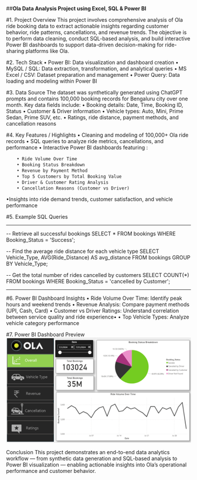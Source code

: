 ##**Ola Data Analysis Project using Excel, SQL & Power BI**

#1. Project Overview
This project involves comprehensive analysis of Ola ride booking data to extract actionable insights regarding customer behavior, ride patterns, cancellations, and revenue trends. The objective is to perform data cleaning, conduct SQL-based analysis, and build interactive Power BI dashboards to support data-driven decision-making for ride-sharing platforms like Ola.

#2. Tech Stack
• Power BI: Data visualization and dashboard creation
• MySQL / SQL: Data extraction, transformation, and analytical queries
• MS Excel / CSV: Dataset preparation and management
• Power Query: Data loading and modeling within Power BI

#3. Data Source
The dataset was synthetically generated using ChatGPT prompts and contains 100,000 booking records for Bengaluru city over one month. Key data fields include:
• Booking details: Date, Time, Booking ID, Status
• Customer & Driver information
• Vehicle types: Auto, Mini, Prime Sedan, Prime SUV, etc.
• Ratings, ride distance, payment methods, and cancellation reasons

#4. Key Features / Highlights
• Cleaning and modeling of 100,000+ Ola ride records
• SQL queries to analyze ride metrics, cancellations, and performance
• Interactive Power BI dashboards featuring :
```
    • Ride Volume Over Time
    • Booking Status Breakdown
    • Revenue by Payment Method
    • Top 5 Customers by Total Booking Value
    • Driver & Customer Rating Analysis
    • Cancellation Reasons (Customer vs Driver)
```
•Insights into ride demand trends, customer satisfaction, and vehicle performance

#5. Example SQL Queries
_________________________________________________________________________________________________
-- Retrieve all successful bookings
SELECT * FROM bookings WHERE Booking_Status = 'Success';

-- Find the average ride distance for each vehicle type
SELECT Vehicle_Type, AVG(Ride_Distance) AS avg_distance
FROM bookings
GROUP BY Vehicle_Type;

-- Get the total number of rides cancelled by customers
SELECT COUNT(*) 
FROM bookings 
WHERE Booking_Status = 'cancelled by Customer';
_________________________________________________________________________________________________

#6. Power BI Dashboard Insights
• Ride Volume Over Time: Identify peak hours and weekend trends
• Revenue Analysis: Compare payment methods (UPI, Cash, Card)
• Customer vs Driver Ratings: Understand correlation between service quality and ride experience•
• Top Vehicle Types: Analyze vehicle category performance

#7. Power BI Dashboard Preview
![Ola Ride Analytics Dashboard](https://github.com/Sourav8400/Ola-Analytics-Dashboard/blob/main/Snapshot%20of%20the%20Dashboard.png)

Conclusion
This project demonstrates an end-to-end data analytics workflow — from synthetic data generation and SQL-based analysis to Power BI visualization — enabling actionable insights into Ola’s operational performance and customer behavior.
